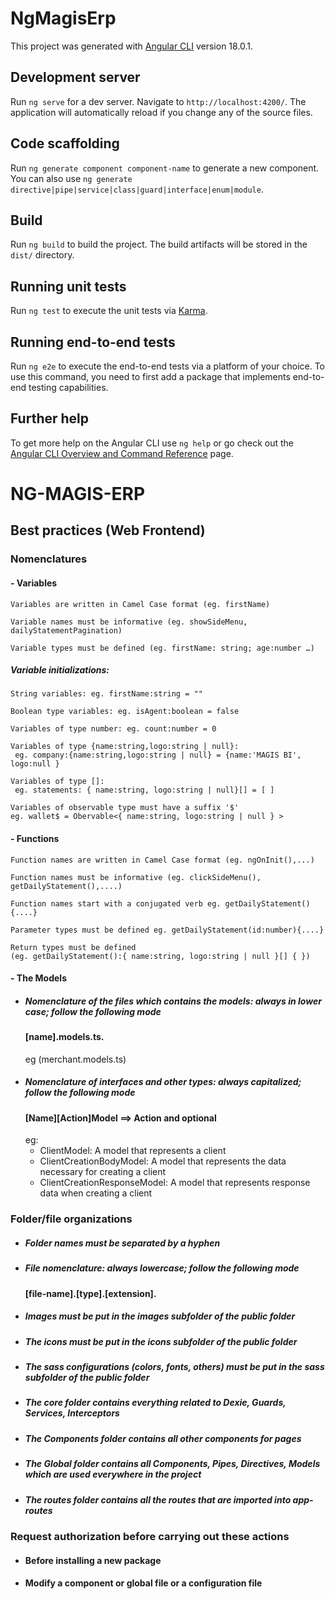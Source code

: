 # NgMagisErp

This project was generated with [Angular CLI](https://github.com/angular/angular-cli) version 18.0.1.

## Development server

Run `ng serve` for a dev server. Navigate to `http://localhost:4200/`. The application will automatically reload if you change any of the source files.

## Code scaffolding

Run `ng generate component component-name` to generate a new component. You can also use `ng generate directive|pipe|service|class|guard|interface|enum|module`.

## Build

Run `ng build` to build the project. The build artifacts will be stored in the `dist/` directory.

## Running unit tests

Run `ng test` to execute the unit tests via [Karma](https://karma-runner.github.io).

## Running end-to-end tests

Run `ng e2e` to execute the end-to-end tests via a platform of your choice. To use this command, you need to first add a package that implements end-to-end testing capabilities.

## Further help

To get more help on the Angular CLI use `ng help` or go check out the [Angular CLI Overview and Command Reference](https://angular.dev/tools/cli) page.

# NG-MAGIS-ERP

## Best practices (Web Frontend)

### Nomenclatures

#### - Variables

    Variables are written in Camel Case format (eg. firstName)

    Variable names must be informative (eg. showSideMenu, dailyStatementPagination)

    Variable types must be defined (eg. firstName: string; age:number …)

##### Variable initializations:

    String variables: eg. firstName:string = ""

    Boolean type variables: eg. isAgent:boolean = false

    Variables of type number: eg. count:number = 0

    Variables of type {name:string,logo:string | null}:
     eg. company:{name:string,logo:string | null} = {name:'MAGIS BI', logo:null }

    Variables of type []:
     eg. statements: { name:string, logo:string | null}[] = [ ]

    Variables of observable type must have a suffix '$'
    eg. wallet$ = Obervable<{ name:string, logo:string | null } >

#### - Functions

    Function names are written in Camel Case format (eg. ngOnInit(),...)

    Function names must be informative (eg. clickSideMenu(), getDailyStatement(),....)

    Function names start with a conjugated verb eg. getDailyStatement(){....}

    Parameter types must be defined eg. getDailyStatement(id:number){....}

    Return types must be defined
    (eg. getDailyStatement():{ name:string, logo:string | null }[] { })

#### - The Models

- ##### Nomenclature of the files which contains the models: always in lower case; follow the following mode
  #### [name].models.ts.
  eg (merchant.models.ts)
- ##### Nomenclature of interfaces and other types: always capitalized; follow the following mode
  #### [Name][Action]Model ==> Action and optional
  eg:
  - ClientModel: A model that represents a client
  - ClientCreationBodyModel: A model that represents the data necessary for creating a client
  - ClientCreationResponseModel: A model that represents response data when creating a client

### Folder/file organizations

- ##### Folder names must be separated by a hyphen
- ##### File nomenclature: always lowercase; follow the following mode
  #### [file-name].[type].[extension].
- ##### Images must be put in the images subfolder of the public folder
- ##### The icons must be put in the icons subfolder of the public folder
- ##### The sass configurations (colors, fonts, others) must be put in the sass subfolder of the public folder
- ##### The core folder contains everything related to Dexie, Guards, Services, Interceptors
- ##### The Components folder contains all other components for pages
- ##### The Global folder contains all Components, Pipes, Directives, Models which are used everywhere in the project
- ##### The routes folder contains all the routes that are imported into app-routes

### Request authorization before carrying out these actions

- #### Before installing a new package
- #### Modify a component or global file or a configuration file
